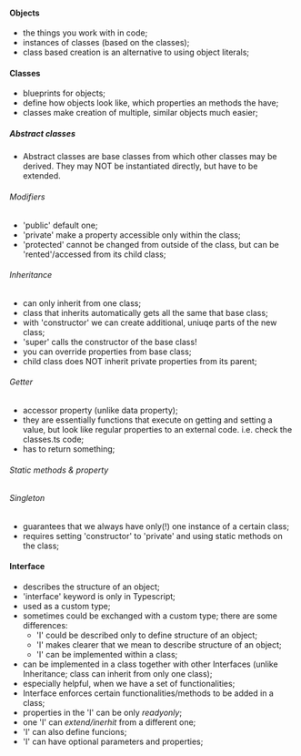 #### Objects 
* the things you work with in code;
* instances of classes (based on the classes);
* class based creation is an alternative to using object literals;

#### Classes
* blueprints for objects; 
* define how objects look like, which properties an methods the have;
* classes make creation of multiple, similar objects much easier;

##### Abstract classes
* Abstract classes are base classes from which other classes may be derived. They may NOT be instantiated directly, but have to be extended.

###### Modifiers
* 'public' default one;
* 'private' make a property accessible only within the class;
* 'protected' cannot be changed from outside of the class, but can be 'rented'/accessed from its child class;

###### Inheritance 
* can only inherit from one class;
* class that inherits automatically gets all the same that base class;
* with 'constructor' we can create additional, uniuqe parts of the new class;
* 'super' calls the constructor of the base class!
* you can override properties from base class;
* child class does NOT inherit private properties from its parent;

###### Getter
* accessor property (unlike data property);
* they are essentially functions that execute on getting and setting a value, but look like regular properties to an external code. i.e. check the classes.ts code;
* has to return something;

###### Static methods & property

###### Singleton
* guarantees that we always have only(!) one instance of a certain class;
* requires setting 'constructor' to 'private' and using static methods on the class;

#### Interface
* describes the structure of an object;
* 'interface' keyword is only in Typescript;
* used as a custom type;
* sometimes could be exchanged with a custom type; there are some differences:
    - 'I' could be described only to define structure of an object;
    - 'I' makes clearer that we mean to describe structure of an object;
    - 'I' can be implemented within a class;
* can be implemented in a class together with other Interfaces (unlike Inheritance; class can inherit from only one class);
* especially helpful, when we have a set of functionalities;
* Interface enforces certain functionalities/methods to be added in a class;
* properties in the 'I' can be only *readyonly*; 
* one 'I' can *extend/inerhit* from a different one;
* 'I' can also define funcions;
* 'I' can have optional parameters and properties;